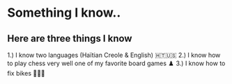 # Something I know.. 
## Here are three things I know 
1.) I know two languages (Haïtian Creole & English) 🇭🇹🇺🇸
2.) I know how to play chess very well one of my favorite board games ♟️
3.) I know how to fix bikes 🚴🏿‍♂️
